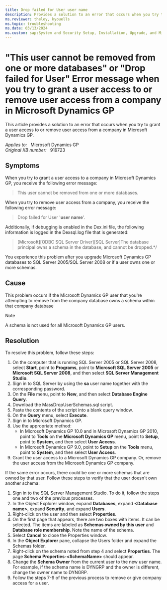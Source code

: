 ```yaml
---
title: Drop failed for User user name
description: Provides a solution to an error that occurs when you try to grant a user access to or remove user access from a company in Microsoft Dynamics GP.
ms.reviewer: theley, kyouells
ms.topic: troubleshooting
ms.date: 03/13/2024
ms.custom: sap:System and Security Setup, Installation, Upgrade, and Migrations
---
```

# "This user cannot be removed from one or more databases" or "Drop failed for User" Error message when you try to grant a user access to or remove user access from a company in Microsoft Dynamics GP

This article provides a solution to an error that occurs when you try to grant a user access to or remove user access from a company in Microsoft Dynamics GP.

_Applies to:_ &nbsp; Microsoft Dynamics GP  
_Original KB number:_ &nbsp; 919723

## Symptoms

When you try to grant a user access to a company in Microsoft Dynamics GP, you receive the following error message:
> This user cannot be removed from one or more databases.

When you try to remove user access from a company, you receive the following error message:
> Drop failed for User '**user name**'.

Additionally, if debugging is enabled in the Dex.ini file, the following information is logged in the Dexsql.log file that is generated:

> [Microsoft][ODBC SQL Server Driver][SQL Server]The database principal owns a schema in the database, and cannot be dropped.*/

You experience this problem after you upgrade Microsoft Dynamics GP databases to SQL Server 2005/SQL Server 2008 or if a user owns one or more schemas.

## Cause

This problem occurs if the Microsoft Dynamics GP user that you're attempting to remove from the company database owns a schema within that company database

> [!NOTE]
> A schema is not used for all Microsoft Dynamics GP users.

## Resolution

To resolve this problem, follow these steps:

1. On the computer that is running SQL Server 2005 or SQL Server 2008, select **Start**, point to **Programs**, point to **Microsoft SQL Server 2005** or **Microsoft SQL Server 2008**, and then select **SQL Server Management Studio**.
2. Sign in to SQL Server by using the **sa** user name together with the corresponding password.
3. On the **File** menu, point to **New**, and then select **Database Engine Query**.
4. Download the MassDropUserSchemas.sql script.
5. Paste the contents of the script into a blank query window.
6. On the **Query** menu, select **Execute**.
7. Sign in to Microsoft Dynamics GP.
8. Use the appropriate method:
   - In Microsoft Dynamics GP 10.0 and in Microsoft Dynamics GP 2010, point to **Tools** on the **Microsoft Dynamics GP** menu, point to **Setup**, point to **System**, and then select **User Access**.
   - In Microsoft Dynamics GP 9.0, point to **Setup** on the **Tools** menu, point to **System**, and then select **User Access**.
9. Grant the user access to a Microsoft Dynamics GP company. Or, remove the user access from the Microsoft Dynamics GP company.

If the same error occurs, there could be one or more schemas that are owned by that user. Follow these steps to verify that the user doesn't own another schema:

1. Sign in to the SQL Server Management Studio. To do it, follow the steps one and two of the previous processes.
2. In the Object Explorer window, expand **Databases**, expand **\<Database name>**, expand **Security**, and expand **Users**.
3. Right-click on the user and then select **Properties**.
4. On the first page that appears, there are two boxes with items. It can be selected. The items are labeled as **Schemas owned by this user** and **Database role membership**. Note the name of the schema.
5. Select **Cancel** to close the Properties window.
6. In the **Object Explorer** pane, collapse the Users folder and expand the Schemas folder.
7. Right-click on the schema noted from step 4 and select **Properties**. The page **Schema Properties-\<SchemaName>** should appear.
8. Change the **Schema Owner** from the current user to the new user name. For example, if the schema name is DYNGRP and the owner is different, change the owner name to DYNGRP.
9. Follow the steps 7-9 of the previous process to remove or give company access for a user.
